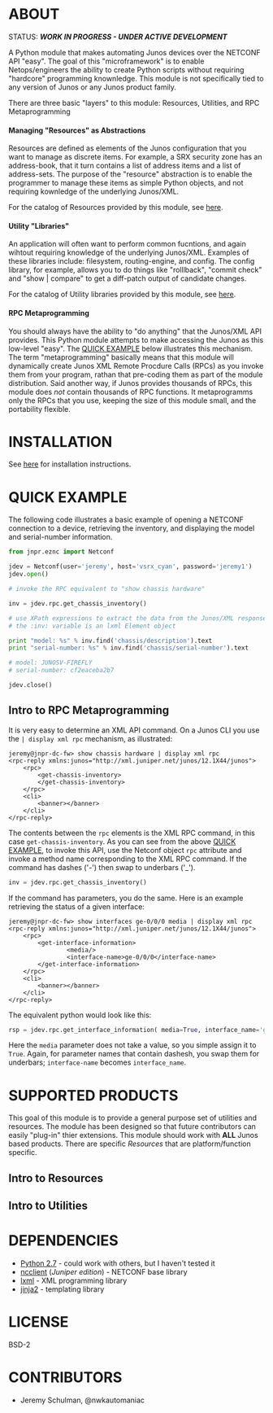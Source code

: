 # ABOUT

STATUS: ___WORK IN PROGRESS - UNDER ACTIVE DEVELOPMENT___

A Python module that makes automating Junos devices over the NETCONF API "easy".  The goal of this "microframework" is to enable Netops/engineers the ability to create Python scripts without requiring "hardcore" programming knownledge.  This module is not specifically tied to any version of Junos or any Junos product family. 

There are three basic "layers" to this module: Resources, Utilities, and RPC Metaprogramming

#### Managing "Resources" as Abstractions

Resources are defined as elements of the Junos configuration that you want to manage as discrete items.  For example, a SRX security zone has an address-book, that it turn contains a list of address items and a list of address-sets.  The purpose of the "resource" abstraction is to enable the programmer to manage these items as simple Python objects, and not requiring kownledge of the underlying Junos/XML. 

For the catalog of Resources provided by this module, see [here](docs/RESOURCE_CATALOG.md).

#### Utility "Libraries"

An application will often want to perform common fucntions, and again wihtout requiring knowledge of the underlying Junos/XML.  Examples of these libraries include: filesystem, routing-engine, and config.  The config library, for example, allows you to do things like "rolllback", "commit check" and "show | compare" to get a diff-patch output of candidate changes.

For the catalog of Utility libraries provided by this module, see [here](docs/UTILS_CATALOG.md).

#### RPC Metaprogramming 

You should always have the ability to "do anything" that the Junos/XML API provides.  This Python module attempts to make accessing the Junos as this low-level "easy".  The [QUICK EXAMPLE](#quick-example) below illustrates this mechanism.  The term "metaprogramming" basically means that this module will dynamically create Junos XML Remote Procdure Calls (RPCs) as you invoke them from your program, rathan that pre-coding them as part of the module distribution.  Said another way, if Junos provides thousands of RPCs, this module does *not* contain thousands of RPC functions.  It metaprogramms only the RPCs that you use, keeping the size of this module small, and the portability flexible.  

# INSTALLATION

See [here](INSTALL.md) for installation instructions.

# QUICK EXAMPLE

The following code illustrates a basic example of opening a NETCONF connection to a device, retrieving the inventory, and displaying the model and serial-number information.

````python
from jnpr.eznc import Netconf

jdev = Netconf(user='jeremy', host='vsrx_cyan', password='jeremy1')
jdev.open()

# invoke the RPC equivalent to "show chassis hardware"

inv = jdev.rpc.get_chassis_inventory()

# use XPath expressions to extract the data from the Junos/XML response
# the :inv: variable is an lxml Element object

print "model: %s" % inv.find('chassis/description').text
print "serial-number: %s" % inv.find('chassis/serial-number').text

# model: JUNOSV-FIREFLY
# serial-number: cf2eaceba2b7

jdev.close()

````

## Intro to RPC Metaprogramming

It is very easy to determine an XML API command.  On a Junos CLI you use the `| display xml rpc` mechanism, as illustrated:
````
jeremy@jnpr-dc-fw> show chassis hardware | display xml rpc 
<rpc-reply xmlns:junos="http://xml.juniper.net/junos/12.1X44/junos">
    <rpc>
        <get-chassis-inventory>
        </get-chassis-inventory>
    </rpc>
    <cli>
        <banner></banner>
    </cli>
</rpc-reply>
````

The contents between the `rpc` elements is the XML RPC command, in this case `get-chassis-inventory`.  As you can see from the above [QUICK EXAMPLE](#quick-example), to invoke this API, use the Netconf object `rpc` attribute and invoke a method name corresponding to the XML RPC command.  If the command has dashes ('-') then swap to underbars ('_').  
````python
inv = jdev.rpc.get_chassis_inventory()
````

If the command has parameters, you do the same.  Here is an example retrieving the status of a given interface:
````
jeremy@jnpr-dc-fw> show interfaces ge-0/0/0 media | display xml rpc 
<rpc-reply xmlns:junos="http://xml.juniper.net/junos/12.1X44/junos">
    <rpc>
        <get-interface-information>
                <media/>
                <interface-name>ge-0/0/0</interface-name>
        </get-interface-information>
    </rpc>
    <cli>
        <banner></banner>
    </cli>
</rpc-reply>
````
The equivalent python would look like this:
````python
rsp = jdev.rpc.get_interface_information( media=True, interface_name='ge-0/0/0' )
````
Here the `media` parameter does not take a value, so you simple assign it to `True`.  Again, for parameter names that contain dashesh, you swap them for underbars; `interface-name` becomes `interface_name`.

# SUPPORTED PRODUCTS

This goal of this module is to provide a general purpose set of utilities and resources.  The module has been designed so that future contributors can easily "plug-in" thier extensions.  This module should work with __ALL__ Junos based products.  There are specific _Resources_ that are platform/function specific.

## Intro to Resources

## Intro to Utilities

# DEPENDENCIES

  * [Python 2.7](http://www.python.org/) - could work with others, but I haven't tested it
  * [ncclient](https://github.com/juniper/ncclient) (_Juniper edition_) - NETCONF base library
  * [lxml](http://lxml.de/index.html) - XML programming library
  * [jinja2](http://jinja.pocoo.org/docs) - templating library

# LICENSE

  BSD-2
  
# CONTRIBUTORS

  - Jeremy Schulman, @nwkautomaniac
